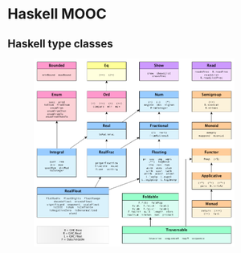 # Haskell MOOC

## Haskell type classes

<p align="center"><img alt="Course logo" src="img/haskell-typeclasses.png" width="400" align="center"></p>

